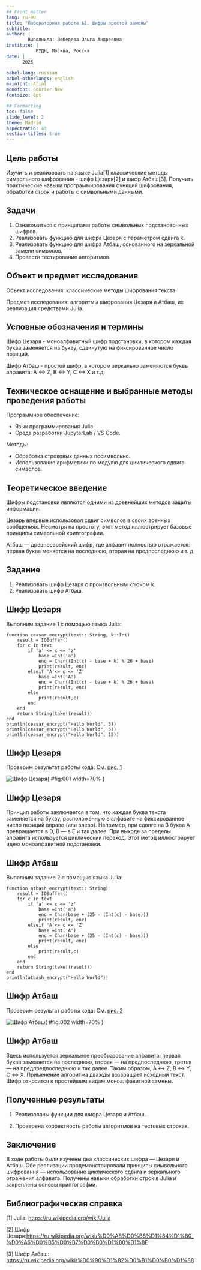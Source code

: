 ```yaml
---
## Front matter
lang: ru-RU
title: "Лабораторная работа №1. Шифры простой замены" 
subtitle: 
author: |
        Выполнила: Лебедева Ольга Андреевна
institute: |
           РУДН, Москва, Россия
date: |
      2025

babel-lang: russian
babel-otherlangs: english
mainfont: Arial
monofont: Courier New
fontsize: 8pt

## Formatting
toc: false
slide_level: 2
theme: Madrid
aspectratio: 43
section-titles: true
---
```


## Цель работы

Изучить и реализовать на языке Julia[1] классические методы символьного шифрования - шифр Цезаря[2] и шифр Атбаш[3]. Получить практические навыки программирования функций шифрования, обработки строк и работы с символьными данными. 

## Задачи

1. Ознакомиться с принципами работы символьных подстановочных шифров. 
2. Реализовать функцию для шифра Цезаря с параметром сдвига k.
3. Реализовать функцию для шифра Атбаш, основанного на зеркальной замени символов.
4. Провести тестирование алгоритмов.

## Объект и предмет исследования

Объект исследования: классические методы шифрования текста.

Предмет исследования: алгоритмы шифрования Цезаря и Атбаш, их реализация средствами Julia.

## Условные обозначения и термины

Шифр Цезаря - моноалфавитный шифр подстановки, в котором каждая буква заменяется на букву, сдвинутую на фиксированное число позиций.

Шифр Атбаш - простой шифр, в котором зеркально заменяются буквы алфавита: A <-> Z, B <-> Y, C <-> X и т.д.

## Техническое оснащение и выбранные методы проведения работы

Программное обеспечение:

- Язык программирования Julia.
- Среда разработки JupyterLab / VS Code.

Методы:

- Обработка строковых данных посимвольно. 
- Использование арифметики по модулю для циклического сдвига символов. 

## Теоретическое введение

Шифры подстановки являются одними из древнейших методов защиты информации.

Цезарь впервые использовал сдвиг символов в своих военных сообщениях. Несмотря на простоту, этот метод иллюстрирует базовые принципы символьной криптографии.

Атбаш — древнееврейский шифр, где алфавит полностью отражается: первая буква меняется на последнюю, вторая на предпоследнюю и т. д.

## Задание

1. Реализовать шифр Цезаря с произвольным ключом k.
2. Реализовать шифр Атбаш.

## Шифр Цезаря

Выполним задание 1 с помощью языка Julia: 

    function ceasar_encrypt(text:: String, k::Int)
        result = IOBuffer()
        for c in text
            if 'a' <= c <= 'z'
                base =Int('a')
                enc = Char((Int(c) - base + k) % 26 + base)
                print(result, enc)
            elseif 'A'<= c <= 'Z'
                base =Int('A')
                enc = Char((Int(c) - base + k) % 26 + base)
                print(result, enc)
            else 
                print(result,c)
            end
        end
        return String(take!(result))
    end
    println(ceasar_encrypt("Hello World", 3))
    println(ceasar_encrypt("Hello World", 5))
    println(ceasar_encrypt("Hello World", 15))

## Шифр Цезаря    

Проверим результат работы кода: См. [рис. 1](#fig:001)

![Шифр Цезаря](1.jpg){ #fig:001 width=70% }

## Шифр Цезаря

Принцип работы заключается в том, что каждая буква текста заменяется на букву, расположенную в алфавите на фиксированное число позиций вправо (или влево). Например, при сдвиге на 3 буква A превращается в D, B — в E и так далее. При выходе за пределы алфавита используется циклический переход. Этот метод иллюстрирует идею моноалфавитной подстановки.

## Шифр Атбаш

Выполним задание 2 с помощью языка Julia: 

    function atbash_encrypt(text:: String)
        result = IOBuffer()
        for c in text
            if 'a' <= c <= 'z'
                base =Int('a')
                enc = Char(base + (25 - (Int(c) - base)))
                print(result, enc)
            elseif 'A'<= c <= 'Z'
                base =Int('A')
                enc = Char(base + (25 - (Int(c) - base)))
                print(result, enc)
            else 
                print(result,c)
            end
        end
        return String(take!(result))
    end
    println(atbash_encrypt("Hello World"))

## Шифр Атбаш

Проверим результат работы кода: См. [рис. 2](#fig:002)

![Шифр Атбаш](2.jpg){ #fig:002 width=70% }

## Шифр Атбаш

Здесь используется зеркальное преобразование алфавита: первая буква заменяется на последнюю, вторая — на предпоследнюю, третья — на предпредпоследнюю и так далее. Таким образом, A ↔ Z, B ↔ Y, C ↔ X. Применение алгоритма дважды возвращает исходный текст. Шифр относится к простейшим видам моноалфавитной замены.

## Полученные результаты

1. Реализованы функции для шифра Цезаря и Атбаш.

2. Проверена корректность работы алгоритмов на тестовых строках.

## Заключение

В ходе работы были изучены два классических шифра — Цезаря и Атбаш. Обе реализации продемонстрировали принципы символьного шифрования — использование циклического сдвига и зеркального отражения алфавита. Получены навыки обработки строк в Julia и закреплены основы криптографии.

## Библиографическая справка 

[1] Julia: https://ru.wikipedia.org/wiki/Julia

[2] Шифр Цезаря:https://ru.wikipedia.org/wiki/%D0%A8%D0%B8%D1%84%D1%80_%D0%A6%D0%B5%D0%B7%D0%B0%D1%80%D1%8F

[3] Шифр Атбаш: https://ru.wikipedia.org/wiki/%D0%90%D1%82%D0%B1%D0%B0%D1%88












